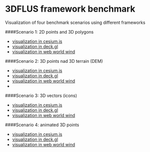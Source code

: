 # 3DFLUS framework benchmark

Visualization of four benchmark scenarios using different frameworks

####Scenario 1: 2D points and 3D polygons
- [visualization in cesium.js](https://gisat-panther.github.io/app-3Dflus-framework-benchmark/cesiumjs/scenario1_2Dpoints/)
- [visualization in deck.gl](https://gisat-panther.github.io/app-3Dflus-framework-benchmark/deckgl/scenario1_2Dpoints/)
- [visualization in web world wind]()

####Scenario 2: 3D points nad 3D terrain (DEM)
- [visualization in cesium.js](https://gisat-panther.github.io/app-3Dflus-framework-benchmark/cesiumjs/scenario2_3Dpoints/)
- [visualization in deck.gl](https://gisat-panther.github.io/app-3Dflus-framework-benchmark/deckgl/scenario2_3Dpoints/)
- [visualization in web world wind]()
- 
####Scenario 3: 3D vectors (icons)
- [visualization in cesium.js](https://gisat-panther.github.io/app-3Dflus-framework-benchmark/cesiumjs/scenario3_3Dvectors/)
- [visualization in deck.gl](https://gisat-panther.github.io/app-3Dflus-framework-benchmark/deckgl/scenario3_3Dvectors/)
- [visualization in web world wind]()

####Scenario 4: animated 3D points
- [visualization in cesium.js](https://gisat-panther.github.io/app-3Dflus-framework-benchmark/cesiumjs/scenario4_animation/)
- [visualization in deck.gl](https://gisat-panther.github.io/app-3Dflus-framework-benchmark/deckgl/scenario4_animation/)
- [visualization in web world wind]()